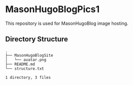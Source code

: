 # MasonHugoBlogPics1
This repository is used for MasonHugoBlog image hosting.
## Directory Structure
```
.
├── MasonHugoBlogSite
│   └── avatar.png
├── README.md
└── structure.txt

1 directory, 3 files
```
